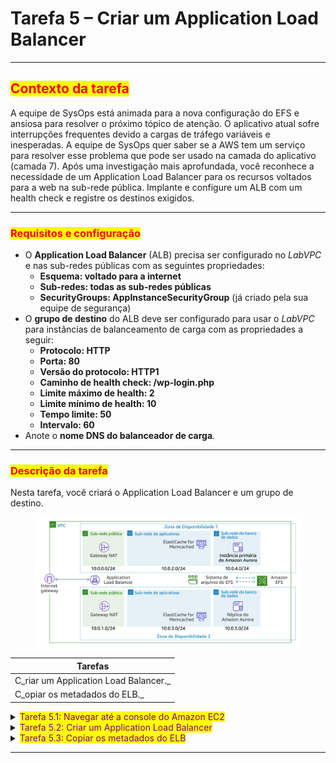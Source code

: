 # Tarefa 5 – Criar um Application Load Balancer

***

## <mark style="color:red;">**Contexto da tarefa**</mark>

A equipe de SysOps está animada para a nova configuração do EFS e ansiosa para resolver o próximo tópico de atenção. O aplicativo atual sofre interrupções frequentes devido a cargas de tráfego variáveis e inesperadas. A equipe de SysOps quer saber se a AWS tem um serviço para resolver esse problema que pode ser usado na camada do aplicativo (camada 7). Após uma investigação mais aprofundada, você reconhece a necessidade de um Application Load Balancer para os recursos voltados para a web na sub-rede pública. Implante e configure um ALB com um health check e registre os destinos exigidos.

***

### <mark style="color:red;">**Requisitos e configuração**</mark>

* O **Application Load Balancer** (ALB) precisa ser configurado no _LabVPC_ e nas sub-redes públicas com as seguintes propriedades:
  * **Esquema: voltado para a internet**
  * **Sub-redes: todas as sub-redes públicas**
  * **SecurityGroups: AppInstanceSecurityGroup** (já criado pela sua equipe de segurança)
* O **grupo de destino** do ALB deve ser configurado para usar o _LabVPC_ para instâncias de balanceamento de carga com as propriedades a seguir:
  * **Protocolo: HTTP**
  * **Porta: 80**
  * **Versão do protocolo: HTTP1**
  * **Caminho de health check: /wp-login.php**
  * **Limite máximo de health: 2**
  * **Limite mínimo de health: 10**
  * **Tempo limite: 50**
  * **Intervalo: 60**
* Anote o **nome DNS do balanceador de carga**_._

***

### <mark style="color:red;">**Descrição da tarefa**</mark>

Nesta tarefa, você criará o Application Load Balancer e um grupo de destino.

<figure><img src="../../.gitbook/assets/image (10).png" alt=""><figcaption></figcaption></figure>

| Tarefas                               |
| ------------------------------------- |
| C_riar um Application Load Balancer._ |
| C_opiar os metadados do ELB._         |

<details>

<summary><mark style="color:purple;">Tarefa 5.1: Navegar até a console do Amazon EC2</mark></summary>

1. No **AWS Management Console**, no menu Services (Serviços), selecione **EC2**.

_**Observação**: você também pode pesquisar por EC2 na barra de pesquisa unificada na parte superior da console._

</details>

<details>

<summary><mark style="color:purple;">Tarefa 5.2: Criar um Application Load Balancer</mark></summary>

1. No painel de navegação esquerdo, selecione **Target Groups** (Grupos de destino).
2. Selecione o botão **Create target group** (Criar um grupo de destino).
   * A página **Specify group details** (Especificar os detalhes do grupo) é exibida.
3. Na seção **Basic configuration** (Configuração básica), configure o seguinte:
   * Em **Choose a target type** (Escolher um tipo de destino): selecione _Instances_ (Instâncias)
   * Em **Target group name** (Nome do grupo de destino): _myWPTargetGroup_
   * Em **VPC:** selecione _LabVPC_
   * Na seção **health checks**:
     * No **caminho do health check:** _/wp-login.php_
   * Na seção **Advanced health check settings** (Configurações de health check avançadas):
     * **Limite máximo de health:** 2
     * **Limite mínimo de health:** 10
     * **Tempo limite:** 50
     * **Intervalo:** 60
   * As configurações restantes na página podem ficar com os valores-padrão
4. Selecione o botão **Next** (Próximo).&#x20;
   * A página **Register targets** (Registrar destinos) é exibida.
   * Não há mais destinos a serem registrados no momento.
5. Selecione o botão **Create target group** (Criar um grupo de destino).
   * A seguinte mensagem é exibida:
   * **Successfully created target group: myWPTargetGroup** (O grupo de destino myWPTargetGroup foi criado com êxito)
6. No painel de navegação à esquerda, selecione **Load Balancers** (Balanceadores de carga).&#x20;
7. &#x20;Selecione o botão **CreateLoad Balancers** (Criar balanceadores de carga).
8. Selecione o botão **Create** (Criar) na seção **Application Load Balancer**.&#x20;
   * A página **Create Application Load Balancer** (Criar Application Load Balancer) é exibida.
9. Na seção **Basic Configuration** (Configuração básica), configure o seguinte:
   * Em **Load balancer name** (Nome do balanceador de carga): Insira _myWPAppALB_
10. Na seção **Network mapping** (Mapeamento de rede), configure o seguinte:
    * **VPC:** Selecione _LabVPC_
    * **Mapeamentos:**
      * Selecione a **caixa de seleção** na primeira Zona de Disponibilidade listada e selecione _PublicSubnet1_ na lista Subnet (Sub-rede).
      * Selecione a **caixa de seleção** da segunda Zona de Disponibilidade listada e selecione _PublicSubnet2_ na lista Subnet (Sub-rede).&#x20;
11. Na seção **Security groups**, configure o seguinte:
    * Remova o security group _padrão_.
    * Selecione _AppInstanceSecurityGroup_ no menu suspenso.
12. Na seção Listeners and routing (Ouvintes e roteamento), configure o seguinte:
    * Para **Listener HTTP:80:** (Ouvinte HTTP:80) Selecione _myWPTargetGroup_ na lista suspensa de ação-padrão.
13. Selecione o botão **Create load balancer** (Criar balanceador de carga).&#x20;
14. A seguinte mensagem é exibida:
    * **Successfully created load balancer: myWPAppALB** (O balanceador de carga myWPAppALB foi criado com êxito)
15. Selecione o botão **View load balancers** (Ver balanceadores de carga).

O estado do balanceador de carga é alterado para _Active_ (Ativo) quando fica pronto.

</details>

<details>

<summary><mark style="color:purple;">Tarefa 5.3: Copiar os metadados do ELB</mark></summary>

1. Selecione **myWPAppALB**.
2. Selecione a guia **Description** (Descrição).
3. Copie o **nome DNS** no seu bloco de notas.

</details>

***
